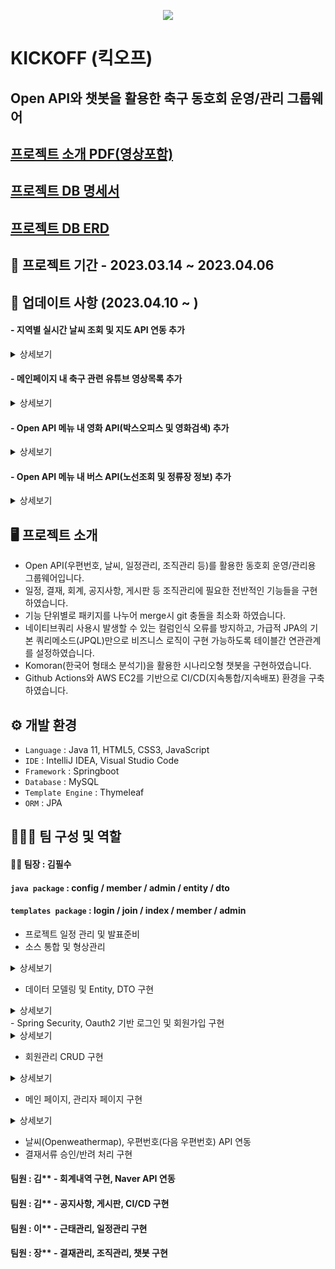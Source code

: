 <p align="center">
  <img src="https://user-images.githubusercontent.com/116870617/231791531-9e7ee801-a462-4b7a-977d-1e56b195e28b.png">
</p>

# KICKOFF (킥오프)
## Open API와 챗봇을 활용한 축구 동호회 운영/관리 그룹웨어 
## [프로젝트 소개 PDF(영상포함)](https://drive.google.com/file/d/18gtjqQk1KOKh-EcekBsUl4dJVbOpZ3JZ/view?usp=share_link)
## [프로젝트 DB 명세서](https://drive.google.com/file/d/187f50y_fUM-Pkhs0hEeW8VLSJVCvn7U-/view?usp=share_link)
## [프로젝트 DB ERD](https://drive.google.com/file/d/1JvddvhrdoV1i78wkrrgPDKJa1tq9k7LW/view?usp=share_link)

## 📅 프로젝트 기간 - 2023.03.14 ~ 2023.04.06
## 📅 업데이트 사항 (2023.04.10 ~ )
#### - 지역별 실시간 날씨 조회 및 지도 API 연동 추가
<details>
<summary>상세보기</summary>
  <p align="center"><img src="https://user-images.githubusercontent.com/116870617/232416574-b5eb00e5-9d68-455d-a72c-d4f27104db9f.png"></p>
<br>
  <p align="center">Openeathermap API 요청 url의 도시명 파라미터(q)에 템플릿 리터럴(``)을 통해</p>
  <p align="center">입력받은 파라미터값을 받아 도시별 날씨를 확인할 수 있도록 설정하였습니다.</p>
  
  ```html
  <div class="search">
      <select name="city" id="city">
          <option value="seoul">서울</option>
          <option value="incheon">인천</option>
          <option value="chuncheon">춘천</option>
          <option value="daejeon">대전</option>
          <option value="gwangju">광주</option>
          <option value="busan">부산</option>
          <option value="jeju">제주</option>
      </select>
      <input type="button" value="날씨조회" onclick="searchCity()">
  </div>
  ```
  
  ```javascript
let city = $('#city');

function searchCity(){
  weather(city.val());
}

function weather(cityVal){
  //제이쿼리사용
    $.getJSON(`https://api.openweathermap.org/data/2.5/weather?q=${cityVal},kr&appid={api key}&lang=kr&units=metric`,
    function (WeatherResult) {
    
      // 파라미터
      // q : 도시명
      // appid : apikey (발급필요)
      // lang : 언어 (kr : 한국어)
      // units : 온도표시 방식 (metric : 섭씨)
    
      // 날씨정보 출력
      $('.cityName').text(WeatherResult.name);
      $('.weatherDesc').text(WeatherResult.weather[0].description);
      $('.nowTemp').text(Math.round(WeatherResult.main.temp,1)+'°C');
      $('.maxTemp').text(Math.round(WeatherResult.main.temp_max,1)+'°C');
      $('.minTemp').text(Math.round(WeatherResult.main.temp_min,1)+'°C');
    
      //날씨아이콘출력
      //WeatherResult.weater[0].icon
      let weathericonUrl =
          '<img src= "http://openweathermap.org/img/wn/'
          + WeatherResult.weather[0].icon +
          '.png" alt="' + WeatherResult.weather[0].description + '"/>'
    
      $('.icon').html(weathericonUrl);
    });

}
  ```

<br>
  <p align="center"><img src="https://user-images.githubusercontent.com/116870617/234501832-16f62d4e-7064-47c3-8637-fbbf8183ca85.png"></p>
<br>
  <p align="center">해당 날씨정보로부터 위도(lat),경도(lon)을 받아 kakaomap API와 연동하여 지역을 표시하였습니다.</p>
<br>
</details>

#### - 메인페이지 내 축구 관련 유튜브 영상목록 추가
<details>
<summary>상세보기</summary>
  <p align="center"><img src="https://user-images.githubusercontent.com/116870617/232416587-3b5707ea-4293-4ed4-aede-72c2dd322e80.png"></p>
<br>
  <p align="center">google의 유튜브 API를 통해 '해외축구 소식'을 키워드로 한 연관 동영상을 무작위로 추출하여 메인페이지에 출력하였습니다.</p>
<br>
</details>

#### - Open API 메뉴 내 영화 API(박스오피스 및 영화검색) 추가
<details>
<summary>상세보기</summary>
  <p align="center"><img src="https://user-images.githubusercontent.com/116870617/232416591-5576b7ed-04ef-4708-a875-3a92924c6cab.png"></p>
  <p align="center"><img src="https://user-images.githubusercontent.com/116870617/232416595-1ed18e8a-8438-4100-b177-78003d31ee8d.png"></p>
  <p align="center"><img src="https://user-images.githubusercontent.com/116870617/232416604-ceb5f28e-33a5-4996-861a-4cfd98fe9032.png"></p>
  <p align="center"><img src="https://user-images.githubusercontent.com/116870617/232416600-9b6681bf-2bb6-4050-907f-3f481da40949.png"></p>
<br>
  <p align="center">영화진흥위원회(KOBIS) Open API를 활용하여 일간 및 주간 박스오피스와 세부 영화 검색기능을 구현하였습니다.</p>
<br>
</details>

#### - Open API 메뉴 내 버스 API(노선조회 및 정류장 정보) 추가
<details>
<summary>상세보기</summary>
  <p align="center"><img src="https://user-images.githubusercontent.com/116870617/232422938-4e37c794-24f1-4404-982b-6387efe7e0f3.png"></p>
  <p align="center"><img src="https://user-images.githubusercontent.com/116870617/232422947-c4035908-813e-481e-bc10-dda8a299a1fd.png"></p>
  <p align="center"><img src="https://user-images.githubusercontent.com/116870617/232422959-036beafe-d1cf-47ed-a8cd-82d2a2c4ee03.png"></p>
<br>
  <p align="center">공공데이터포털의 버스 노선정보 API와 카카오맵 API를 활용하여 시내버스 노선별 정류장 목록과 지도위치를 표시하였습니다.</p>
<br>
</details>

## 🖥️ 프로젝트 소개
- Open API(우편번호, 날씨, 일정관리, 조직관리 등)를 활용한 동호회 운영/관리용 그룹웨어입니다.
- 일정, 결재, 회계, 공지사항, 게시판 등 조직관리에 필요한 전반적인 기능들을 구현하였습니다.
- 기능 단위별로 패키지를 나누어 merge시 git 충돌을 최소화 하였습니다. 
- 네이티브쿼리 사용시 발생할 수 있는 컬럼인식 오류를 방지하고, 가급적 JPA의 기본 쿼리메소드(JPQL)만으로 비즈니스 로직이 구현 가능하도록 테이블간 연관관계를 설정하였습니다.
- Komoran(한국어 형태소 분석기)을 활용한 시나리오형 챗봇을 구현하였습니다.
- Github Actions와 AWS EC2를 기반으로 CI/CD(지속통합/지속배포) 환경을 구축하였습니다.

## ⚙️ 개발 환경
- `Language` : Java 11, HTML5, CSS3, JavaScript
- `IDE` : IntelliJ IDEA, Visual Studio Code
- `Framework` : Springboot
- `Database` : MySQL
- `Template Engine` : Thymeleaf 
- `ORM` : JPA <br>

## 🧑‍🤝‍🧑 팀 구성 및 역할
#### 👨‍💻 팀장 : 김필수 <br>
#### `java package` : config / member / admin / entity / dto <br>
#### `templates package` : login / join / index / member / admin <br>
- 프로젝트 일정 관리 및 발표준비
- 소스 통합 및 형상관리

<details>
<summary>상세보기</summary>
<br>
  <p align="center"><img src="https://user-images.githubusercontent.com/116870617/231946224-024f51b0-332d-4b84-873d-ae8d5f70f93b.png"></p> 
<br>
  <p align="center">프로젝트 형상관리를 위한 기본 저장소를 생성합니다.</p>
<br>
  <p align="center"><img src="https://user-images.githubusercontent.com/116870617/231946228-d8212fef-59a7-431a-94f3-99f76ccc340b.png"></p>
<br>
  <p align="center">팀원들을 collaborators 및 contributers로 지정하여 저장소에 대한 pull Request뿐만 아니라 직접적인 push, pull의 권한을 부여하였습니다.</p>
<br>
  <p align="center"><img src="https://user-images.githubusercontent.com/116870617/231946229-022ab668-468c-4acb-9b14-26cd3b3444e8.png"></p>
<br>
  <p align="center">프로젝트 저장소를 fork하여 팀원 각자가 복사한 저장소를 통해 담당 파트별 소스코드를 업데이트할 수 있도록 합니다.</p>
<br>
  <p align="center"><img src="https://user-images.githubusercontent.com/116870617/231946230-60aa3a72-5905-4790-880a-a3ec82558599.png"></p>
<br>
  <p align="center">특정 파트의 코드가 업데이트 되는대로 fork 저장소에서 프로젝트 저장소에 pull Request를 보냅니다.</p>
<br>
  <p align="center"><img src="https://user-images.githubusercontent.com/116870617/231946232-acf9471d-85b8-4f90-a9b8-83d54c3af94a.png"></p>
<br>
  <p align="center">pull request의 커밋 내역을 확인하여 confirm을 통해 해당 수정사항을 프로젝트 저장소의 소스와 merge한 뒤,</p>
  <p align="center">각자의 fork 저장소에서 최신화합니다.</p>
<br>
</details>

- 데이터 모델링 및 Entity, DTO 구현
<details>
<summary>상세보기</summary>
<br>
  <p align="center"><img src="https://user-images.githubusercontent.com/116870617/232982939-2c9ecd10-3f30-42bd-8025-9b5aff8c7c33.png"></p> 
<br>
  <p align="center">기획단계에서 프로젝트에 구현할 기능목록을 정리 후, 그에 맞춰 테이블 명세서를 작성하였습니다.</p>
<br>
  <p align="center"><img src="https://user-images.githubusercontent.com/116870617/232982944-dad9e4eb-f5af-4b86-b8ef-9e8670ab3341.png"></p> 
<br>
  <p align="center">회원(Member) 테이블을 중심으로 전반적인 연관관계를 설정하였습니다. </p>
  <p align="center">프로필사진, 게시판 첨부파일, 결재서류 등을 저장하기 위한 각각의 파일 테이블들 생성하였습니다.</p>
  <p align="center">일정관리 테이블은 fullcalender API를 통해 입력받은 일정을 고려하여 필드를 설정하였습니다.</p>
  <p align="center">결재관리 테이블에선 기안자와 결재자의 정보를 모두 받기 위해 not null과 일대다 연관관계를 설정하였습니다.</p>
<br>
</details>
- Spring Security, Oauth2 기반 로그인 및 회원가입 구현

<details>
<summary>상세보기</summary>
<br>
  <p align="center"><img src="https://user-images.githubusercontent.com/116870617/231950119-3478b0a0-5bc1-4da0-9d0a-81f874d26a91.png"></p> 
<br>
  <p align="center">페이지의 인증 및 인가를 처리하는 SecurityFilterChain객체를 통해 페이지별 접근권한과 기본적인 로그인 설정을 구현합니다.</p>
  
  ```java
// --------- WebSecurityConfig ----------
  
@Configuration
@EnableWebSecurity
@RequiredArgsConstructor
public class WebSecurityConfig {

    @Autowired
    private LoginService loginService;

//    private final AuthenticationFailureHandler failureHandler;

    @Bean
    public SecurityFilterChain securityFilterChain(HttpSecurity http) throws Exception{

        http.csrf().disable();

        // 권한 => GUEST(회원가입 후 관리자 승인 필요), MEMBER(일반회원), ADMIN(관리자), BLACK(정지회원)
        http.authorizeHttpRequests()
                .antMatchers("/login","/join","/naver").permitAll()  // 모든 유저 접근 가능
                .antMatchers("/css/**", "/js/**", "/img/**").permitAll()
  
  // 로그인
  
        http.formLogin()
                .loginPage("/login")
                .usernameParameter("mEmail") // 로그인시 해당하는 아이디 name->userEmail
                .passwordParameter("mPw")
                .loginProcessingUrl("/loginOk") // POST 로 보내는 액션
              .failureUrl("/login")
                .defaultSuccessUrl("/index", true)   // 성공시 URL
                .and()
                .oauth2Login()
                .loginPage("/login");

  // 로그아웃
  
        http.logout()
                .logoutRequestMatcher(new AntPathRequestMatcher("/logout"))
                .logoutSuccessUrl("/login");

        http.userDetailsService(loginService);

        return http.build();
    }
  
// --------- SecurityUser ----------
  
@Getter
@Setter
@ToString
public class SecurityUser extends User {

    // 로그인 정보 사용자
    private MemberEntity memberEntity;

    public SecurityUser(MemberEntity memberEntity) {
        super(memberEntity.getMEmail(), memberEntity.getMPw(),
                AuthorityUtils.createAuthorityList(memberEntity.getMRole().toString()));

        this.memberEntity = memberEntity;
    }
}
  
// --------- LoginService ----------
  
@Service
@RequiredArgsConstructor
public class LoginService implements UserDetailsService {

    private final MemberRepository memberRepository;

    @Override
    public UserDetails loadUserByUsername(String mEmail) throws UsernameNotFoundException {
        // DB에 해당 회원정보가 있는지 확인
        Optional<MemberEntity> memberEntity = memberRepository.findBymEmail(mEmail);

        if(memberEntity.isEmpty()){
            throw new UsernameNotFoundException("사용자가 없습니다.");
        }


        MemberEntity memberEntity1 = memberEntity.get();

        System.out.println(memberEntity1.getMEmail() + "<<<<<<<< email");
        System.out.println(memberEntity1.getMPw() + "<<<<<<<< pw");
        System.out.println(memberEntity1.getMName() + "<<<<<<<< name");
        System.out.println(memberEntity1.getMTel() + "<<<<<< tel");

        return User.builder()
                .username(memberEntity1.getMEmail())
                .password(memberEntity1.getMPw())
                .roles(memberEntity1.getMRole().toString())
                .build();
    }
}
  
  ```
  
<br>
  <p align="center"><img src="https://user-images.githubusercontent.com/116870617/231950129-6ae46cd3-0cda-4216-976f-f781a26e3927.png"></p>
<br>
  <p align="center">.yml에 oauth2를 통한 소셜로그인(google, naver, kakao)을 위한 api설정을 합니다.</p>
<br>
  <p align="center"><img src="https://user-images.githubusercontent.com/116870617/231950130-35133640-cadb-4690-b3d2-414dfb213336.png"></p>
<br>
  <p align="center">회원가입시 우편번호 API를 활용하여 사용자의 주소를 입력받으며, multipartfile 객체를 통해 프로필 사진을 등록할 수 있습니다.</p>
<br>
  <p align="center"><img src="https://user-images.githubusercontent.com/116870617/231950133-d8cd18df-eacb-4b01-aca4-ab8e8e7648a2.png"></p>
<br>
  <p align="center">@Valid와 BindingResult 객체를 통해 필수입력정보에 대한 유효성 검사를 진행합니다.</p>
  
  ```java
// ---------- MemberDto ------------
@Getter
@Setter
@AllArgsConstructor
@NoArgsConstructor
@Builder
@ToString
public class MemberDto {

    private Long mId;

    @NotBlank(message = "이메일은 필수 입력 사항입니다.")
    @Pattern(regexp = "^[A-Za-z0-9._%+-]+@[A-Za-z0-9.-]+.[A-Za-z]{2,6}$", message = "이메일 형식이 맞지 않습니다." )
    private String mEmail;

    @NotBlank(message = "비밀번호는 필수 입력 사항입니다.")
    private String mPw;

    private String mZipcode;
    private String mAddr1;
    private String mAddr2;

    @NotBlank(message = "닉네임은 필수 입력 사항입니다.")
    @Pattern(regexp = "[A-Za-z0-9가-힣]{2,}", message = "닉네임 형식이 올바르지 않습니다.")
    private String mName;

    @NotBlank(message = "전화번호는 필수 입력 사항입니다")
    @Pattern(regexp = "[0-9]{2,3}-[0-9]{3,4}-[0-9]{4}", message = "전화번호 형식이 맞지 않습니다.")
    private String mTel;

    private String mIntro;
    private LocalDateTime mCreate;
    private Role mRole;
    private String mDept;
    private String mPosition;
    private int mAttach;
    private MultipartFile profileImg;

    private String originName;
    private String saveName;

// --------- MainController -----------

  //    회원가입
    @PostMapping("/joinOk")
    public String joinOk(@Valid MemberDto memberDto, BindingResult bindingResult) throws IOException {

        if(bindingResult.hasErrors()){
            return "join";
        }

        int rs = memberService.memberJoin(memberDto);

        if (rs!=1) {
            System.out.println("join fail !");
            return "redirect:/join";
        } else {
            System.out.println("join success !");
            return "redirect:/login";
        }

    }
    
// ---------- MemberService ------------

//    회원가입
    @Transactional
    public int memberJoin(MemberDto memberDto) throws IOException {

        if(memberDto.getProfileImg().isEmpty()){
//            파일이 없을때
            Long id = memberRepository.save(MemberEntity.toMemberEntity(memberDto,passwordEncoder)).getMId();

            if (memberRepository.findById(id).isEmpty()){
                return 0;
            } else {
                return 1;
            }

        } else {
//            파일이 있을때
            
//            1. 실제 파일 저장

            MultipartFile multipartFile = memberDto.getProfileImg();
            String originName = multipartFile.getOriginalFilename();  // 원본파일명
            UUID uuid = UUID.randomUUID();  // 랜덤파일명 생성

            String saveName = uuid+"_"+originName;  // 저장파일명
            String filePath = "C:/saveFiles/"+saveName;  // 파일저장경로

            multipartFile.transferTo(new File(filePath));  // 해당 경로에 저장
            
//            2. DB에 파일 정보 저장 (회원정보 저장 후, 그 id를 받아서 file entity에도 저장)

            Long id = memberRepository.save(MemberEntity.toMemberEntity(memberDto,passwordEncoder)).getMId();
            MemberEntity memberEntity = memberRepository.findById(id).get();

            Long profileId = profileRepository.save(ProfileEntity.toProfileEntity(memberEntity,originName,saveName)).getProfileId();

            if(profileRepository.findById(profileId).isEmpty()){
                return 0;
            } else {
                return 1;
            }

        }

    }
  ```
  
<br>
</details>

- 회원관리 CRUD 구현

<details>
<summary>상세보기</summary>
<br>
  <p align="center"><img src="https://user-images.githubusercontent.com/116870617/231952108-cdb090f3-0bae-4257-ba17-95e018937c93.png"></p> 
<br>
  <p align="center">회원상세 메뉴에선 Principal 객체를 통해 현재 로그인한 회원정보를 불러옵니다.</p>
  
  ```java
// ----------- MemberController ------------

@Controller
@RequiredArgsConstructor
@RequestMapping("/member")
public class MemberController {

    private final MemberService memberService;
    private final MemberRepository memberRepository;
    private final BoardService boardService;

//    회원정보 상세 (로그인 회원)
    @GetMapping("/detail")
    public String memberDetail(Model model, Principal principal){

        String mEmail = principal.getName();
        System.out.println(mEmail+"<<<< member Email");

        MemberDto memberDto = memberService.getMemberDetail(mEmail);

        model.addAttribute("memberDto",memberDto);

        return "member/memberDetail";
    }
    
// ------------ MemberService --------------

    public MemberDto getMemberDetail(String mEmail) {

        MemberEntity memberEntity = memberRepository.findBymEmail(mEmail).get();

        if(memberEntity==null){
            System.out.println("======== memberDetail fail ========");
            return null;
        }

        return MemberDto.toMemberDto(memberEntity);
    }
    
  ```
  
<br>
  <p align="center"><img src="https://user-images.githubusercontent.com/116870617/231952118-a699b845-1817-46b1-80d9-b0b501df3455.png"></p>
<br>
  <p align="center">회원수정시 기존의 회원ID값을 넘겨줌으로써, save 메소드가 INSERT가 아닌 UPDATE로 처리될 수 있도록 하였습니다.</p>
  <p align="center">프로필 사진을 수정하지 않을 경우 현재 저장파일명을 계속 사용하여 기존 이미지를 그대로 사용하도록 하였습니다.</p>
  
```java
// ----------- MemberController -------------

//    회원수정 실행
    @PostMapping("/updateOk")
    public String memberUpdateDo(@Valid MemberDto memberDto, BindingResult bindingResult,
                                 Principal principal, Model model) throws IOException {

        if(bindingResult.hasErrors()){
//            유효성 검사 에러 발생시
            String mEmail = principal.getName();

            MemberDto memberDto2 = memberService.getMemberDetail(mEmail);
            model.addAttribute("memberDto",memberDto);

            return "member/memberUpdate";
        }

        int rs = memberService.memberUpdate(memberDto);

        if(rs!=1){
            System.out.println("member update fail !");
            return null;
        }
        return "redirect:/member/detail";
    }
    
// ------------ MemberService ---------------

 @Transactional
    public int memberUpdate(MemberDto memberDto) throws IOException {

        if(memberDto.getProfileImg().isEmpty()) {
//            수정할 파일이 없을 때 => 기존 이미지 사용

            memberRepository.save(MemberEntity.toMemberEntity2(memberDto,passwordEncoder));

        } else {
//            수정할 파일이 있을 때 => 기존 파일 삭제 후, 수정할 파일 저장
//            1. 기존 파일 삭제
           ProfileEntity profileEntity =
                   profileRepository.findAllByMId(memberDto.getMId());
           
           if(profileEntity!=null){
//              기존에 등록된 이미지가 존재할 경우 삭제
               profileRepository.delete(profileEntity);
           }

//               기존 파일 삭제 성공하면 다시 파일 추가
            MultipartFile multipartFile = memberDto.getProfileImg();
            String originName = multipartFile.getOriginalFilename();  // 원본파일명
            UUID uuid = UUID.randomUUID();  // 랜덤파일명 생성

            String saveName = uuid+"_"+originName;  // 저장파일명
            String filePath = "C:/saveFiles/"+saveName;  // 파일저장경로

            multipartFile.transferTo(new File(filePath));  // 해당 경로에 저장

//            2. DB에 파일 정보 저장 (회원정보 저장 후, 그 id를 받아서 file entity에도 저장)

            Long id = memberRepository.save(MemberEntity.toMemberEntity2(memberDto,passwordEncoder)).getMId();
            MemberEntity memberEntity = memberRepository.findById(id).get();

            Long profileId = profileRepository.save(ProfileEntity.toProfileEntity(memberEntity,originName,saveName)).getProfileId();

            if(profileRepository.findById(profileId).isEmpty()){
                return 0;
            }
        }
            return 1;
    }

```

<br>
  <p align="center"><img src="https://user-images.githubusercontent.com/116870617/231952120-482b082c-1671-462a-934a-dcd426e0f768.png"></p>
<br>
  <p align="center">작성글 관리 메뉴에서 전체 게시글 중, 현재 로그인한 회원의 ID값을 갖는 게시글만 findAllby 메소드를 사용하여 가져옵니다.</p>
  
  ```java
// ----------- MemberController --------------

  //    작성글 관리 => 해당 회원이 쓴 글 목록
    @GetMapping("/myBoardList")
    public String myBoardList(@PageableDefault(page = 0, size = 10, sort = "board_id",
                            direction = Sort.Direction.DESC) Pageable pageable,
                            Model model, Principal principal) {

            String mEmail = principal.getName();
            Long mId = memberRepository.findBymEmail(mEmail).get().getMId();

            Page<BoardDto> boardList = null;

            boardList = boardService.myBoardListDo(mId, pageable);

            int totalPage = boardList.getTotalPages();  // 총 페이지 수
            int blockNum = 3;                            // 화면에 표시할 페이지 수
            int nowPage = boardList.getNumber();        // 현재페이지
            int startPage = (int) ((Math.floor(nowPage / blockNum) * blockNum) + 1 <= totalPage ? (Math.floor(nowPage / blockNum) * blockNum) + 1 : totalPage);
            // 블록의 첫페지이지
            // 블록이 3일 경우     123 -> 1, 456  -> 4 , 789 -> 7

            int endPage = (startPage + blockNum - 1 < totalPage ? startPage + blockNum - 1 : totalPage);

            model.addAttribute("boardList", boardList);
            model.addAttribute("nowPage", nowPage);
            model.addAttribute("startPage", startPage);
            model.addAttribute("endPage", endPage);

            return "member/myBoardList";
    }
    
// ------------- MemberService --------------

@Transactional
    public void boardDeleteDo(Long productId) {
        boardReposistory.deleteById(productId);
    }

    public Page<BoardDto> myBoardListDo(Long mId, Pageable pageable) {

        Page<BoardEntity> boardEntityPage = boardReposistory.findAllBymId(mId,pageable);
        Page<BoardDto> boardDtoPage = boardEntityPage.map(boardEntity -> BoardDto.toBoardDto(boardEntity));

        return boardDtoPage;
    }
    
// -------------- MemberRepository --------------

    @Query(value = "select * from board " +
            "where m_id=:mId",nativeQuery = true)
    Page<BoardEntity> findAllBymId(@Param("mId") Long mId, Pageable pageable);
    
  ```
  
<br>
</details>

- 메인 페이지, 관리자 페이지 구현
  
<details>
<summary>상세보기</summary>
<br>
  <p align="center"><img src="https://user-images.githubusercontent.com/116870617/231962498-90ed947f-56cb-4bc4-8400-d982f1f4a5e8.png"></p> 
<br>
  <p align="center">Open API를 활용하여 날씨(Openweather)와 일정관리(fullcalender) 기능을 추가하였으며,</p>
  <p align="center">공지사항 및 커뮤니티 게시판의 최신 글목록도 조회하도록 하였습니다.</p>
  
  
  ```javascript
  
// ------------ weather.js --------------
  
  // 현재시간 출력
    $(document).ready(function () {
    
      function convertTime() {
          let now = new Date();
    
          let year = now.getFullYear();
          let month = now.getMonth() + 1;
          let date = now.getDate();
          let hours = now.getHours();
          let minutes = now.getMinutes() <= 9 ? '0' + now.getMinutes() : now.getMinutes();
          // hour(시)가 12 이상이면 오후(pm), 12 미만이면 오전(am)으로 설정
          let ampm = hours >= 12 ? 'pm' : 'am';
          // heour(시)를 12시간 단위로 변경 => 13시부터 12로 나눈 나머지(1~12)로, 그 미만은 그대로
          let hours2 = hours > 12 ? hours % 12 : hours;

          let weekday = new Array(7);
          weekday[0] = "일";
          weekday[1] = "월";
          weekday[2] = "화";
          weekday[3] = "수";
          weekday[4] = "목";
          weekday[5] = "금";
          weekday[6] = "토";
    
          let n = weekday[now.getDay()];
    
          return year +'.'+ month + '.' + date + '(' + n + ') ' + hours2 + ':' + minutes + ampm;
      }
    
      let currentTime = convertTime();
      $('.nowtime').append(currentTime);
    });
    
    // API 요청
    $.getJSON('https://api.openweathermap.org/data/2.5/weather?q=Seoul,kr&appid=5a87979705c7dd0e87fc7cfda0976f92&lang=kr&units=metric',
    function (WeatherResult) {
    
      // 파라미터
      // q : 도시명
      // appid : apikey (발급필요)
      // lang : 언어 (kr : 한국어)
      // units : 온도표시 방식 (metric : 섭씨)
    
      // 날씨정보 출력
      Math.round
      $('.SeoulWeatherDesc').append(WeatherResult.weather[0].description);
      $('.SeoulNowtemp').append(Math.round(WeatherResult.main.temp,1)+'°C');
      $('.SeoulLowtemp').append(Math.round(WeatherResult.main.temp_min,1)+'°C');
      $('.SeoulHightemp').append(Math.round(WeatherResult.main.temp_max,1)+'°C');
    
      //날씨아이콘출력
      //WeatherResult.weater[0].icon
      let weathericonUrl =
          '<img src= "http://openweathermap.org/img/wn/'
          + WeatherResult.weather[0].icon +
          '.png" alt="' + WeatherResult.weather[0].description + '"/>'
    
      $('.SeoulIcon').html(weathericonUrl);
    });

};
  ```
  
<br>
  <p align="center"><img src="https://user-images.githubusercontent.com/116870617/231962503-bab18dc4-db88-429a-8fa6-cf0227712c9c.png"></p>
<br>
  <p align="center">관리자메뉴 내 회원관리 페이지에선 전체회원목록을 Page객체를 통해 정보를 가져오며, 검색기능도 추가하였습니다.</p>
  <p align="center">display:gird 설정을 통해 일정한 사이즈의 회원정보 요소가 자동을 생성되도록 하였습니다.</p>
  
  ```java
// ------------ MemberController -------------

  //    관리자메뉴 - 전체 회원목록
    @GetMapping("/memberList")
    public String memberList(@PageableDefault(page = 0, size = 8, sort = "mCreate", direction = Sort.Direction.DESC)
                             Pageable pageable, Model model,
                             @RequestParam(value = "type",required = false) String type,
                             @RequestParam(value = "search",required = false) String search) {

        Page<MemberDto> memberList = memberService.getMemberList(pageable);

//        검색조회
        if(type != null && search != null) {

            if(type.equals("mName")) {
//                이름으로 검색
                memberList = memberService.findMemberName(search,pageable);
            } else if (type.equals("mEmail")) {
//                이메일로 검색
                memberList = memberService.findMemberEmail(search,pageable);
            } else if (type.equals("mTel")) {
//                연락처로 검색
                memberList = memberService.findMemberTel(search,pageable);
            }

        }

        int totalPage = memberList.getTotalPages();  // 총 페이지 수
        int blockNum = 3;                            // 화면에 표시할 페이지 수 => 2페이지씩 표시
        int nowPage = memberList.getNumber();        // 현재페이지
        int startPage = (int)((Math.floor(nowPage/blockNum)*blockNum)+1 <= totalPage ? (Math.floor(nowPage/blockNum)*blockNum)+1 : totalPage);
        // 블록의 첫페지이지
        // 블록이 3일 경우     123 -> 1, 456  -> 4 , 789 -> 7
        // Math.floor -> 올림

        int endPage = (startPage + blockNum-1 < totalPage ? startPage + blockNum-1 : totalPage);
        // 블록의 마지막 페이지
        // 블록이 3일 경우      123 -> 3, 456  -> 5 , 789 -> 9
        // 시작페이지+블록-1> 전체 페이지 -> 마지막페이지숫자(시작페이지+블록-1)

        model.addAttribute("memberList", memberList);
        model.addAttribute("startPage", startPage);
        model.addAttribute("endPage", endPage);

        return "member/adminMemberList";
    }
    
// --------- MemberService -----------

//    관리자메뉴 내 회원목록 검색 - 이름 기준
    public Page<MemberDto> findMemberName(String search, Pageable pageable) {
        
        Page<MemberEntity> memberEntityPage = memberRepository.findBymNameContaining(search,pageable);

        if (memberEntityPage.isEmpty()){
            return null;
        }

        Page<MemberDto> memberDtoPage = memberEntityPage.map(MemberDto::toMemberDto);

        return memberDtoPage;
    }

//    관리자메뉴 내 회원목록 검색 - 이메일 기준
    public Page<MemberDto> findMemberEmail(String search, Pageable pageable) {

        Page<MemberEntity> memberEntityPage = memberRepository.findBymEmailContaining(search,pageable);

        if (memberEntityPage.isEmpty()){
            return null;
        }

        Page<MemberDto> memberDtoPage = memberEntityPage.map(MemberDto::toMemberDto);

        return memberDtoPage;
    }

//    관리자메뉴 내 회원목록 검색 - 연락처 기준
    public Page<MemberDto> findMemberTel(String search, Pageable pageable) {

        Page<MemberEntity> memberEntityPage = memberRepository.findBymTelContaining(search,pageable);

        if (memberEntityPage.isEmpty()){
            return null;
        }

        Page<MemberDto> memberDtoPage = memberEntityPage.map(MemberDto::toMemberDto);

        return memberDtoPage;
    }
    
  ```
  
<br>
  <p align="center"><img src="https://user-images.githubusercontent.com/116870617/231962509-fa6723b9-48a2-42b0-a835-8170301f1788.png"></p>
<br>
  <p align="center">회원목록에서 특정회원 정보 클릭시 회원상세 페이지로 이동합니다.</p>
<br>
  <p align="center"><img src="https://user-images.githubusercontent.com/116870617/231962515-6f286f7f-7b8e-425e-be49-304479530ac7.png"></p>
<br>
  <p align="center">공지사항 관리에선 전체 공지사항 게시물에 대한 RUD가 가능합니다.</p>
<br>
  <p align="center"><img src="https://user-images.githubusercontent.com/116870617/231962518-11b91f74-4777-4acc-9468-80532627ddfd.png"></p>
<br>
  <p align="center">게시판 관리에선 전체 커뮤니티 게시판의 게시물에 대한 RUD가 가능합니다.</p>
<br>
</details>
  
- 날씨(Openweathermap), 우편번호(다음 우편번호) API 연동
- 결재서류 승인/반려 처리 구현 <br>

#### 팀원 : 김** - 회계내역 구현, Naver API 연동 <br>
#### 팀원 : 김** - 공지사항, 게시판, CI/CD 구현 <br>
#### 팀원 : 이** - 근태관리, 일정관리 구현 <br>
#### 팀원 : 장** - 결재관리, 조직관리, 챗봇 구현 <br>
